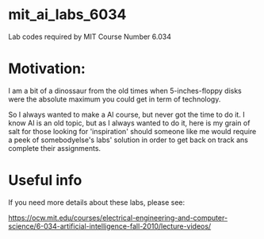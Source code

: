 # mit_ai_labs_6034
Lab codes required by MIT Course Number 6.034

# Motivation:

I am a bit of a dinossaur from the old times when 5-inches-floppy disks were the absolute maximum you could get in term of technology.

So I always wanted to make a AI course, but never got the time to do it. I know AI is an old topic, but as I always wanted to do it, here is my grain of salt for those looking for 'inspiration' should someone like me would require a peek of somebodyelse's labs' solution in order to get back on track ans complete their assignments.

# Useful info

If you need more details about these labs, please see:

https://ocw.mit.edu/courses/electrical-engineering-and-computer-science/6-034-artificial-intelligence-fall-2010/lecture-videos/
